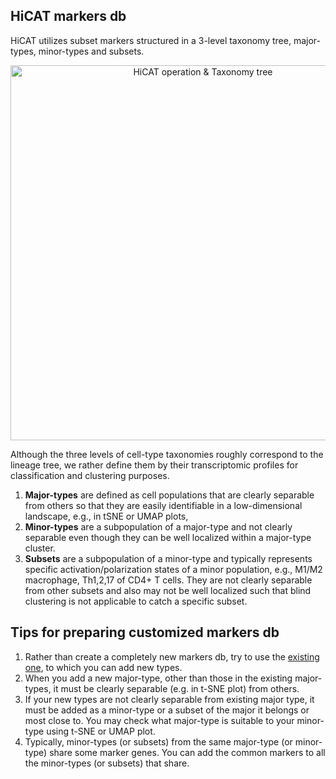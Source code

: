 ## HiCAT markers db

HiCAT utilizes subset markers structured in a 3-level taxonomy tree, major-types, minor-types and subsets. 

<div style="text-align:center;">
  <img src="https://github.com/combio-dku/HiCAT/assets/82195405/57ff3362-95ab-48e0-ab5a-46733de61ff3" alt="HiCAT operation & Taxonomy tree" width="600">
</div>

Although the three levels of cell-type taxonomies roughly correspond to the lineage tree, 
we rather define them by their transcriptomic profiles for classification and clustering purposes. 

1. __Major-types__ are defined as cell populations that are clearly separable from others so that 
they are easily identifiable in a low-dimensional landscape, e.g., in tSNE or UMAP plots, 
2. __Minor-types__ are a subpopulation of a major-type and not clearly separable even though they can be well localized within a major-type cluster. 
3. __Subsets__ are a subpopulation of a minor-type and typically represents specific activation/polarization states of a minor population, e.g., M1/M2 macrophage, Th1,2,17 of CD4+ T cells. 
They are not clearly separable from other subsets and also may not be well localized such that blind clustering is not applicable to catch a specific subset. 

## Tips for preparing customized markers db

1. Rather than create a completely new markers db, try to use the [existing one](https://github.com/combio-dku/HiCAT/blob/main/cell_markers_rndsystems.tsv), to which you can add new types.
2. When you add a new major-type, other than those in the existing major-types, it must be clearly separable (e.g. in t-SNE plot) from others.
3. If your new types are not clearly separable from existing major type, it must be added as a minor-type or a subset of the major it belongs or most close to. You may check what major-type is suitable to your minor-type using t-SNE or UMAP plot.
4. Typically, minor-types (or subsets) from the same major-type (or minor-type) share some marker genes. You can add the common markers to all the minor-types (or subsets) that share.


